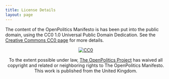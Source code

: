 ```yaml
---
title: License Details
layout: page
---
```


<p>
The content of the OpenPolitics Manifesto is has been put into the public domain, using the CC0 1.0 Universal Public Domain Dedication.  See the <a href="http://creativecommons.org/publicdomain/zero/1.0/">Creative Commons CC0 page</a> for more details.
</p>

<div class="well" style='max-width: 500px; margin-left: auto; margin-right: auto; text-align: center'>
  
  <p xmlns:dct="http://purl.org/dc/terms/" xmlns:vcard="http://www.w3.org/2001/vcard-rdf/3.0#">
    <a rel="license" href="http://creativecommons.org/publicdomain/zero/1.0/"><img src="http://i.creativecommons.org/p/zero/1.0/88x31.png" style="border-style: none;" alt="CC0" /></a>
  </p>
  <p>
    To the extent possible under law,
    <a rel="dct:publisher"
       href="http://openpolitics.org.uk">
      <span property="dct:title">The OpenPolitics Project</span></a>
    has waived all copyright and related or neighboring rights to
    <span property="dct:title">The OpenPolitics Manifesto</span>.
  This work is published from the
  <span property="vcard:Country" datatype="dct:ISO3166"
        content="GB" about="http://openpolitics.org.uk/manifesto">
    United Kingdom</span>.
  </p>

</div>
